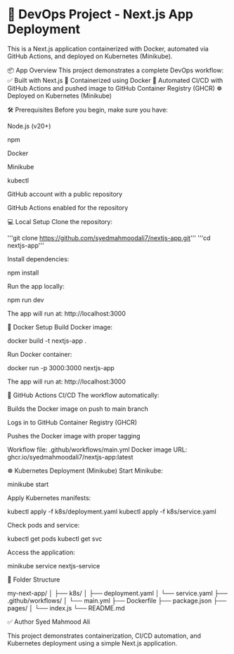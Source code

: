# 🚀 DevOps Project - Next.js App Deployment

This is a Next.js application containerized with Docker, automated via GitHub Actions, and deployed on Kubernetes (Minikube).

📦 App Overview
This project demonstrates a complete DevOps workflow:
✅ Built with Next.js
🐳 Containerized using Docker
🤖 Automated CI/CD with GitHub Actions and pushed image to GitHub Container Registry (GHCR)
☸️ Deployed on Kubernetes (Minikube)

🛠️ Prerequisites
Before you begin, make sure you have:

Node.js (v20+)

npm

Docker

Minikube

kubectl

GitHub account with a public repository

GitHub Actions enabled for the repository

💻 Local Setup
Clone the repository:

'''git clone https://github.com/syedmahmoodali7/nextjs-app.git'''
'''cd nextjs-app'''


Install dependencies:

npm install


Run the app locally:

npm run dev


The app will run at: http://localhost:3000

🐳 Docker Setup
Build Docker image:

docker build -t nextjs-app .


Run Docker container:

docker run -p 3000:3000 nextjs-app


The app will run at: http://localhost:3000

🤖 GitHub Actions CI/CD
The workflow automatically:

Builds the Docker image on push to main branch

Logs in to GitHub Container Registry (GHCR)

Pushes the Docker image with proper tagging

Workflow file: .github/workflows/main.yml
Docker image URL: ghcr.io/syedmahmoodali7/nextjs-app:latest

☸️ Kubernetes Deployment (Minikube)
Start Minikube:

minikube start


Apply Kubernetes manifests:

kubectl apply -f k8s/deployment.yaml
kubectl apply -f k8s/service.yaml


Check pods and service:

kubectl get pods
kubectl get svc


Access the application:

minikube service nextjs-service


📝 Folder Structure

my-next-app/
│
├── k8s/
│   ├── deployment.yaml
│   └── service.yaml
├── .github/workflows/
│   └── main.yml
├── Dockerfile
├── package.json
├── pages/
│   └── index.js
└── README.md


✅ Author
Syed Mahmood Ali

This project demonstrates containerization, CI/CD automation, and Kubernetes deployment using a simple Next.js application.
